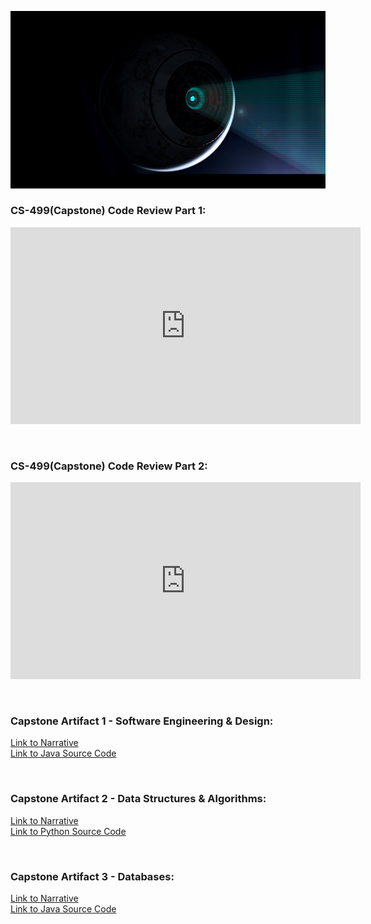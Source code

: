 ![3D Render:](https://github.com/Pbingy1788/pbingy1788.github.io/blob/master/images/Renderv6.png)


### CS-499(Capstone) Code Review Part 1:
<iframe width="560" height="315" src="https://www.youtube.com/embed/k9iogyd2K_I" frameborder="0" allow="accelerometer; autoplay; encrypted-media; gyroscope; picture-in-picture" allowfullscreen></iframe>

<p>&nbsp;</p>

### CS-499(Capstone) Code Review Part 2:
<iframe width="560" height="315" src="https://www.youtube.com/embed/_afPZty8hCc" frameborder="0" allow="accelerometer; autoplay; encrypted-media; gyroscope; picture-in-picture" allowfullscreen></iframe>

<p>&nbsp;</p>

### Capstone Artifact 1 - Software Engineering & Design:
[Link to Narrative](https://github.com/Pbingy1788/pbingy1788.github.io/blob/master/Artifact%20%231/Bingham_William_CS_499_MilestoneTwo_Narrative.docx)<br/>
[Link to Java Source Code](https://github.com/Pbingy1788/pbingy1788.github.io/tree/master/Artifact%20%231/SRC)<br/>

<p>&nbsp;</p>

### Capstone Artifact 2 - Data Structures & Algorithms:

[Link to Narrative](https://github.com/Pbingy1788/pbingy1788.github.io/blob/master/Artifact%20%232/Bingham_William_CS499_4_2_MilestoneThree_Narrative.docx)<br/>
[Link to Python Source Code](https://github.com/Pbingy1788/pbingy1788.github.io/blob/master/Artifact%20%232/CS_499_Final.py#L39)

<p>&nbsp;</p>

### Capstone Artifact 3 - Databases:
[Link to Narrative](https://github.com/Pbingy1788/pbingy1788.github.io/tree/master/Artifact%20%233/SRC)<br/>
[Link to Java Source Code](https://github.com/Pbingy1788/pbingy1788.github.io/tree/master/Artifact%20%233/SRC)

<p>&nbsp;</p>
